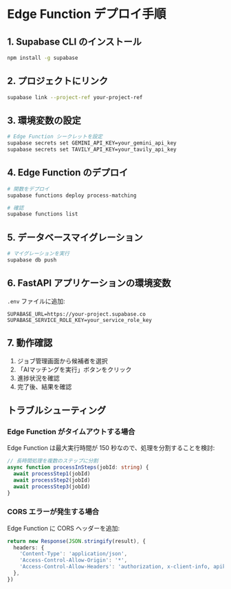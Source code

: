 # Edge Function デプロイ手順

## 1. Supabase CLI のインストール

```bash
npm install -g supabase
```

## 2. プロジェクトにリンク

```bash
supabase link --project-ref your-project-ref
```

## 3. 環境変数の設定

```bash
# Edge Function シークレットを設定
supabase secrets set GEMINI_API_KEY=your_gemini_api_key
supabase secrets set TAVILY_API_KEY=your_tavily_api_key
```

## 4. Edge Function のデプロイ

```bash
# 関数をデプロイ
supabase functions deploy process-matching

# 確認
supabase functions list
```

## 5. データベースマイグレーション

```bash
# マイグレーションを実行
supabase db push
```

## 6. FastAPI アプリケーションの環境変数

`.env` ファイルに追加:

```env
SUPABASE_URL=https://your-project.supabase.co
SUPABASE_SERVICE_ROLE_KEY=your_service_role_key
```

## 7. 動作確認

1. ジョブ管理画面から候補者を選択
2. 「AIマッチングを実行」ボタンをクリック
3. 進捗状況を確認
4. 完了後、結果を確認

## トラブルシューティング

### Edge Function がタイムアウトする場合

Edge Function は最大実行時間が 150 秒なので、処理を分割することを検討:

```typescript
// 長時間処理を複数のステップに分割
async function processInSteps(jobId: string) {
  await processStep1(jobId)
  await processStep2(jobId)
  await processStep3(jobId)
}
```

### CORS エラーが発生する場合

Edge Function に CORS ヘッダーを追加:

```typescript
return new Response(JSON.stringify(result), {
  headers: {
    'Content-Type': 'application/json',
    'Access-Control-Allow-Origin': '*',
    'Access-Control-Allow-Headers': 'authorization, x-client-info, apikey, content-type',
  },
})
```